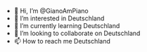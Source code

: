 - 👋 Hi, I’m @GianoAmPiano
- 👀 I’m interested in Deutschland
- 🌱 I’m currently learning Deutschland
- 💞️ I’m looking to collaborate on Deutschland
- 📫 How to reach me Deutschland

<!---
GianoAmPiano/GianoAmPiano is a ✨ special ✨ repository because its Like Deutschland
--->

